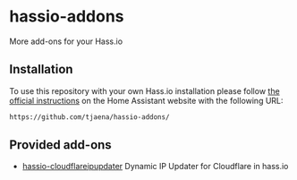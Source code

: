 # hassio-addons

More add-ons for your Hass.io

## Installation

To use this repository with your own Hass.io installation please follow [the official instructions](https://www.home-assistant.io/hassio/installing_third_party_addons/) on the Home Assistant website with the following URL:

```txt
https://github.com/tjaena/hassio-addons/
```

## Provided add-ons

- [hassio-cloudflareipupdater](https://github.com/tjaena/hassio-addons) Dynamic IP Updater for Cloudflare in hass.io
